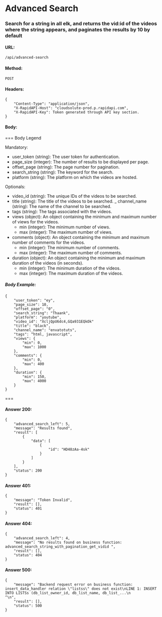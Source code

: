 # Advanced Search

### Search for a string in all elk, and returns the vid:id of the videos where the string appears, and paginates the results by 10 by default


#### URL:
```
/api/advanced-search
```

#### Method:
```
POST
```

#### Headers:
```
{
    "Content-Type": "application/json",
    "X-RapidAPI-Host": "cloudsolute-prod.p.rapidapi.com",
    "X-RapidAPI-Key": Token generated through API key section.
}
```


#### Body:

=== Body Legend

Mandatory:

- user_token (string): The user token for authentication.
- page_size (integer): The number of results to be displayed per page.
- offset_page (string): The page number for pagination.
- search_string (string): The keyword for the search.
- platform (string): The platform on which the videos are hosted.

Optionals:

- video_id (string): The unique IDs of the videos to be searched.
- title (string): The title of the videos to be searched.
_ channel_name (string): The name of the channel to be searched.
- tags (string): The tags associated with the videos.
- views (object): An object containing the minimum and maximum number of views for the videos.
    - min (integer): The minimum number of views.
    - max (integer): The maximum number of views.
- comments (object): An object containing the minimum and maximum number of comments for the videos.
    - min (integer): The minimum number of comments.
    - max (integer): The maximum number of comments.
- duration (object): An object containing the minimum and maximum duration of the videos (in seconds).
    - min (integer): The minimum duration of the videos.
    - max (integer): The maximum duration of the videos.

##### Body Example:

```
{
    "user_token": "ey",
    "page_size": 10,
    "offset_page": "0",
    "search_string": "Thaank",
    "platform": "youtube",
    "video_id": "XcljQpU6dc4,GQa931EQkOk"
    "title": "black",
    "channel_name": "envatotuts",
    "tags": "html, javascript",
    "views": {
        "min": 0,
        "max": 1000
    },
    "comments": {
        "min": 0,
        "max": 400
    },
    "duration": {
        "min": 150,
        "max": 4000
    }
}
```

===


#### Answer 200:
```
{
    "advanced_search_left": 5,
    "message": "Results found",
    "result": [
        {
            "data": [
                {
                    "id": "HD48zAa-4sk"
                }
            ]
        }
    ],
    "status": 200
}
```

#### Answer 401:
```
{
    "message": "Token Invalid",
    "result": [],
    "status": 401
}

```

#### Answer 404:

```
{
    "advanced_search_left": 4,
    "message": "No results found on business function: advanced_search_string_with_pagination_get_vidid ",
    "result": [],
    "status": 404
}
```

#### Answer 500:
```
{
    "message": "Backend request error on business function: insert_data_handler relation \"listss\" does not exist\nLINE 1: INSERT INTO LISTSs (db_list_owner_id, db_list_name, db_list_...\n                    ^\n",
    "result": [],
    "status": 500
}
```